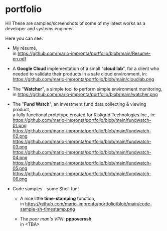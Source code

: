 # portfolio

Hi! These are samples/screenshots of some of my latest works as a developer and systems engineer.


Here you can see:

- My résumé,<br>
  in https://github.com/mario-impronta/portfolio/blob/main/Resume-en.pdf

- A <b>Google Cloud</b> implementation of a small "<b>cloud lab</b>", for a client who<br>
  needed to validate their products in a safe cloud environment, in:<br>
  https://github.com/mario-impronta/portfolio/blob/main/cloudlab.png

- The "<b>Watcher</b>", a simple tool to perform simple environment monitoring,<br>
  in https://github.com/mario-impronta/portfolio/blob/main/watcher.png

- The "<b>Fund Watch</b>", an investment fund data collecting & viewing product,<br>
  a fully functional prototype created for Riskgrid Technologies Inc., in:<br>
     https://github.com/mario-impronta/portfolio/blob/main/fundwatch-01.png<br>
     https://github.com/mario-impronta/portfolio/blob/main/fundwatch-02.png<br>
     https://github.com/mario-impronta/portfolio/blob/main/fundwatch-03.png<br>
     https://github.com/mario-impronta/portfolio/blob/main/fundwatch-04.png<br>
     https://github.com/mario-impronta/portfolio/blob/main/fundwatch-05.png<br>
     https://github.com/mario-impronta/portfolio/blob/main/fundwatch-06.png<br>

- Code samples - some Shell fun!<br>

  - A nice little <b>time-stamping</b> function,<br>
    in https://github.com/mario-impronta/portfolio/blob/main/code-sample-sh-timestamp.png<br>

  - The *poor man's VPN*: <b>pppoverssh</b>,<br>
    in \<TBA><br>


